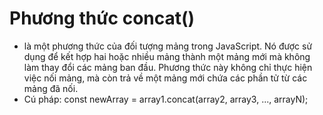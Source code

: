 # Phương thức concat() 
- là một phương thức của đối tượng mảng trong JavaScript. Nó được sử dụng để kết hợp hai hoặc nhiều mảng thành một mảng mới mà không làm thay đổi các mảng ban đầu. Phương thức này không chỉ thực hiện việc nối mảng, mà còn trả về một mảng mới chứa các phần tử từ các mảng đã nối.
- Cú pháp: 
const newArray = array1.concat(array2, array3, ..., arrayN);
